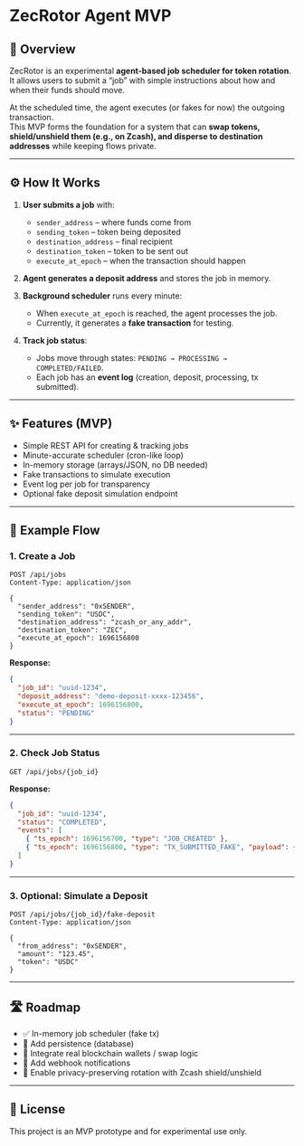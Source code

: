 # ZecRotor Agent MVP

## 🚀 Overview
ZecRotor is an experimental **agent-based job scheduler for token rotation**.  
It allows users to submit a “job” with simple instructions about how and when their funds should move.  

At the scheduled time, the agent executes (or fakes for now) the outgoing transaction.  
This MVP forms the foundation for a system that can **swap tokens, shield/unshield them (e.g., on Zcash), and disperse to destination addresses** while keeping flows private.

---

## ⚙️ How It Works
1. **User submits a job** with:
   - `sender_address` – where funds come from  
   - `sending_token` – token being deposited  
   - `destination_address` – final recipient  
   - `destination_token` – token to be sent out  
   - `execute_at_epoch` – when the transaction should happen  

2. **Agent generates a deposit address** and stores the job in memory.  

3. **Background scheduler** runs every minute:
   - When `execute_at_epoch` is reached, the agent processes the job.  
   - Currently, it generates a **fake transaction** for testing.  

4. **Track job status**:
   - Jobs move through states: `PENDING → PROCESSING → COMPLETED/FAILED`.  
   - Each job has an **event log** (creation, deposit, processing, tx submitted).  

---

## ✨ Features (MVP)
- Simple REST API for creating & tracking jobs  
- Minute-accurate scheduler (cron-like loop)  
- In-memory storage (arrays/JSON, no DB needed)  
- Fake transactions to simulate execution  
- Event log per job for transparency  
- Optional fake deposit simulation endpoint  

---

## 📌 Example Flow

### 1. Create a Job
```http
POST /api/jobs
Content-Type: application/json

{
  "sender_address": "0xSENDER",
  "sending_token": "USDC",
  "destination_address": "zcash_or_any_addr",
  "destination_token": "ZEC",
  "execute_at_epoch": 1696156800
}
```

**Response:**
```json
{
  "job_id": "uuid-1234",
  "deposit_address": "demo-deposit-xxxx-123456",
  "execute_at_epoch": 1696156800,
  "status": "PENDING"
}
```

---

### 2. Check Job Status
```http
GET /api/jobs/{job_id}
```

**Response:**
```json
{
  "job_id": "uuid-1234",
  "status": "COMPLETED",
  "events": [
    { "ts_epoch": 1696156700, "type": "JOB_CREATED" },
    { "ts_epoch": 1696156800, "type": "TX_SUBMITTED_FAKE", "payload": { "tx_id": "fake_uuid_1696156800" } }
  ]
}
```

---

### 3. Optional: Simulate a Deposit
```http
POST /api/jobs/{job_id}/fake-deposit
Content-Type: application/json

{
  "from_address": "0xSENDER",
  "amount": "123.45",
  "token": "USDC"
}
```

---

## 🛣 Roadmap
- ✅ In-memory job scheduler (fake tx)  
- 🚧 Add persistence (database)  
- 🚧 Integrate real blockchain wallets / swap logic  
- 🚧 Add webhook notifications  
- 🚧 Enable privacy-preserving rotation with Zcash shield/unshield  

---

## 📖 License
This project is an MVP prototype and for experimental use only.
